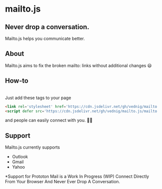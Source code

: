 # mailto.js
## Never drop a conversation.
  Mailto.js helps you communicate better.<BR />
## About  
  Mailto.js aims to fix the broken mailto: links without additional changes 😃<br />
## How-to
  <br />
  Just add these tags to your page
  
  ```html
<link rel='stylesheet' href='https://cdn.jsdelivr.net/gh/vednig/mailto.js/mailto.css'>
<script defer src='https://cdn.jsdelivr.net/gh/vednig/mailto.js/mailto.min.js'></script>
  ```
  and people can easily connect with you. 📧😃
  
## Support
Mailto.js currently supports <br />
<ul>
  <li>Outlook</li>
  <li>Gmail</li>
  <li>Yahoo</li>
</ul>
*Support for Prototon Mail is a Work In Progress (WIP)
Connect Directly From Your Browser And Never Ever Drop A Conversation.

